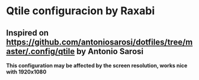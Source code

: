 # Qtile configuracion by Raxabi

## Inspired on https://github.com/antoniosarosi/dotfiles/tree/master/.config/qtile by Antonio Sarosi

**This configuration may be affected by the screen resolution, works nice with 1920x1080**